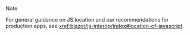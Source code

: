 > [!NOTE]
> For general guidance on JS location and our recommendations for production apps, see <xref:blazor/js-interop/index#location-of-javascript>.
